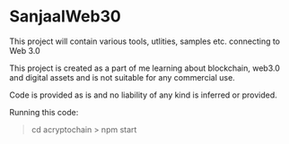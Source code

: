# SanjaalWeb30
This project will contain various tools, utlities, samples etc. connecting to Web 3.0

This project is created as a part of me learning about blockchain, web3.0 and digital assets and is not suitable for any commercial use. 

Code is provided as is and no liability of any kind is inferred or provided.

Running this code:
> cd acryptochain > npm start
